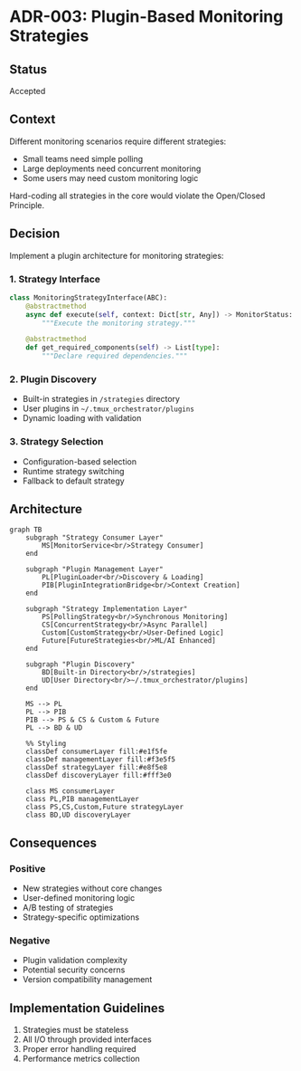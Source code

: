 # ADR-003: Plugin-Based Monitoring Strategies

## Status
Accepted

## Context
Different monitoring scenarios require different strategies:
- Small teams need simple polling
- Large deployments need concurrent monitoring
- Some users may need custom monitoring logic

Hard-coding all strategies in the core would violate the Open/Closed Principle.

## Decision
Implement a plugin architecture for monitoring strategies:

### 1. Strategy Interface
```python
class MonitoringStrategyInterface(ABC):
    @abstractmethod
    async def execute(self, context: Dict[str, Any]) -> MonitorStatus:
        """Execute the monitoring strategy."""

    @abstractmethod
    def get_required_components(self) -> List[type]:
        """Declare required dependencies."""
```

### 2. Plugin Discovery
- Built-in strategies in `/strategies` directory
- User plugins in `~/.tmux_orchestrator/plugins`
- Dynamic loading with validation

### 3. Strategy Selection
- Configuration-based selection
- Runtime strategy switching
- Fallback to default strategy

## Architecture

```mermaid
graph TB
    subgraph "Strategy Consumer Layer"
        MS[MonitorService<br/>Strategy Consumer]
    end

    subgraph "Plugin Management Layer"
        PL[PluginLoader<br/>Discovery & Loading]
        PIB[PluginIntegrationBridge<br/>Context Creation]
    end

    subgraph "Strategy Implementation Layer"
        PS[PollingStrategy<br/>Synchronous Monitoring]
        CS[ConcurrentStrategy<br/>Async Parallel]
        Custom[CustomStrategy<br/>User-Defined Logic]
        Future[FutureStrategies<br/>ML/AI Enhanced]
    end

    subgraph "Plugin Discovery"
        BD[Built-in Directory<br/>/strategies]
        UD[User Directory<br/>~/.tmux_orchestrator/plugins]
    end

    MS --> PL
    PL --> PIB
    PIB --> PS & CS & Custom & Future
    PL --> BD & UD

    %% Styling
    classDef consumerLayer fill:#e1f5fe
    classDef managementLayer fill:#f3e5f5
    classDef strategyLayer fill:#e8f5e8
    classDef discoveryLayer fill:#fff3e0

    class MS consumerLayer
    class PL,PIB managementLayer
    class PS,CS,Custom,Future strategyLayer
    class BD,UD discoveryLayer
```

## Consequences

### Positive
- New strategies without core changes
- User-defined monitoring logic
- A/B testing of strategies
- Strategy-specific optimizations

### Negative
- Plugin validation complexity
- Potential security concerns
- Version compatibility management

## Implementation Guidelines
1. Strategies must be stateless
2. All I/O through provided interfaces
3. Proper error handling required
4. Performance metrics collection
